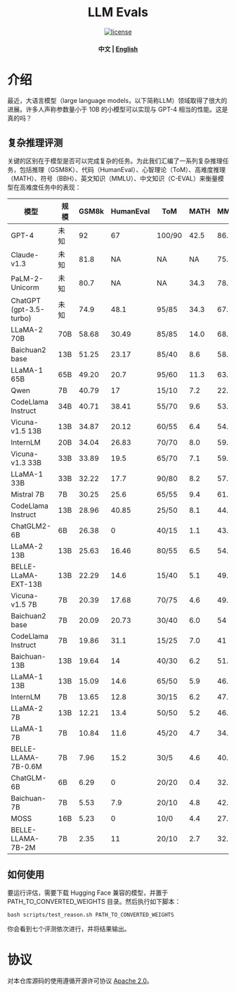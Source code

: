 <!-- markdownlint-disable first-line-h1 -->
<!-- markdownlint-disable html -->

<div align="center">
<h1>
LLM Evals
</h1>
</div>

<div align="center">

[![license](https://img.shields.io/github/license/modelscope/modelscope.svg)](https://github.com/XiaoduoAILab/llm_evals/blob/main/LICENSE)
<h4 align="center">
    <p>
        <b>中文</b> |
        <a href="https://github.com/XiaoduoAILab/llm_evals/blob/main/README_EN.md">English</a>
    <p>
</h4>
</div>

# 介绍

最近，大语言模型（large language models，以下简称LLM）领域取得了很大的进展。许多人声称参数量小于 10B 的小模型可以实现与 GPT-4 相当的性能。这是真的吗？


## 复杂推理评测

关键的区别在于模型是否可以完成复杂的任务。为此我们汇编了一系列复杂推理任务，包括推理（GSM8K）、代码（HumanEval）、心智理论（ToM）、高难度推理（MATH）、符号（BBH）、英文知识（MMLU）、中文知识（C-EVAL）来衡量模型在高难度任务中的表现：

| 模型                      | 规模   | GSM8k  | HumanEval | ToM    | MATH  | MMLU | BBH   | C-EVAL |
|-------------------------|------|--------| --------- | ------ |-------| ---- |-------|--------|
| GPT-4                   | 未知   | 92     | 67        | 100/90 | 42.5  | 86.4 | NA    | 68.7   |
| Claude-v1.3             | 未知   | 81.8   | NA        | NA     | NA    | 75.6 | 67.3  | 54.2   |
| PaLM-2-Unicorm          | 未知   | 80.7   | NA        | NA     | 34.3  | 78.3 | 78.1  | NA     |
| ChatGPT (gpt-3.5-turbo) | 未知   | 74.9   | 48.1      | 95/85  | 34.3  | 67.3 | 70.1  | 54.4   |
| LLaMA-2 70B             | 70B  | 58.68  | 30.49     | 85/85  | 14.0  | 68.9 | 51.08 | 50.59  |
| Baichuan2 base          | 13B  | 51.25  | 23.17     | 85/40  | 8.6   | 58.8 | 36.69 | 57.88  |
| LLaMA-1 65B             | 65B  | 49.20  | 20.7      | 95/60  | 11.3  | 63.4 | 46.57 | 41.31  |
| Qwen                    | 7B   | 40.79  | 17        | 15/10  | 7.2   | 22.9 | 18.77 | 58.99  |
| CodeLlama Instruct      | 34B  | 40.71  | 38.41     | 55/70  | 9.6   | 53.6 | 49.24 | 44.06  |
| Vicuna-v1.5 13B         | 13B  | 34.87  | 20.12     | 60/55  | 6.4   | 54.9 | 41.58 | 40.94  |
| InternLM                | 20B  | 34.04  | 26.83     | 70/70  | 8.0   | 59.6 |       | 53.12  |
| Vicuna-v1.3 33B         | 33B  | 33.89  | 19.5      | 65/70  | 7.1   | 59.4 | 44.49 | 40.49  |
| LLaMA-1 33B             | 33B  | 32.22  | 17.7      | 90/80  | 8.2   | 57.8 | 40.22 | 39.38  |
| Mistral 7B              | 7B   | 30.25  | 25.6      | 65/55  | 9.4   | 61.2 | 47.01 | 42.27  |
| CodeLlama Instruct      | 13B  | 28.96  | 40.85     | 25/50  | 8.1   | 44.7 | 39.29 | 36.63  |
| ChatGLM2-6B             | 6B   | 26.38  | 0         | 40/15  | 1.1   | 43.2 | 30.66 | 39.52  |
| LLaMA-2 13B             | 13B  | 25.63  | 16.46     | 80/55  | 6.5   | 54.8 | 37.44 | 39.67  |
| BELLE-LLaMA-EXT-13B     | 13B  | 22.29  | 14.6      | 15/40  | 5.1   | 49.4 | 26.4  | 40.64  |
| Vicuna-v1.5 7B          | 7B   | 20.39  | 17.68     | 70/75  | 4.6   | 49.9 | 36.71 | 37.74  |
| Baichuan2 base          | 7B   | 20.09  | 20.73     | 30/40  | 6.0   | 54   | 32.96 | 55.57  |
| CodeLlama Instruct      | 7B   | 19.86  | 31.1      | 15/25  | 7.0   | 41   | 34.45 | 35.59  |
| Baichuan-13B            | 13B  | 19.64  | 14        | 40/30  | 6.2   | 51.3 | 32.85 | 52.6   |
| LLaMA-1 13B             | 13B  | 15.09  | 14.6      | 65/50  | 5.9   | 46.7 | 31.25 | 30.24  |
| InternLM                | 7B   | 13.65  | 12.8      | 30/15  | 6.2   | 47.5 | 28.64 | 43.02  |
| LLaMA-2 7B              | 13B  | 12.21  | 13.4      | 50/50  | 5.2   | 46.1 | 33.51 | 30.53  |
| LLaMA-1 7B              | 7B   | 10.84  | 11.6      | 45/20  | 4.7   | 34.1 | 27.2  | 27.41  |
| BELLE-LLAMA-7B-0.6M     | 7B   | 7.96   | 15.2      | 30/5   | 4.6   | 40.5 | 28.61 | 28.53  |
| ChatGLM-6B              | 6B   | 6.29   | 0         | 20/20  | 0.4   | 32.9 | 24.45 | 36.85  |
| Baichuan-7B             | 7B   | 5.53   | 7.9       | 20/10  | 4.8   | 42.5 | 26.75 | 42.57  |
| MOSS                    | 16B  | 5.23   | 0         | 10/0   | 4.4   | 27.1 | 5.87  | 28.31  |
| BELLE-LLAMA-7B-2M       | 7B   | 2.35   | 11        | 20/10  | 2.7   | 32.6 | 25.65 | 30.39  |

## 如何使用

要运行评估，需要下载 Hugging Face 兼容的模型，并置于 PATH_TO_CONVERTED_WEIGHTS 目录。然后执行如下脚本：

```
bash scripts/test_reason.sh PATH_TO_CONVERTED_WEIGHTS
```

你会看到七个评测依次进行，并将结果输出。

# 协议

对本仓库源码的使用遵循开源许可协议 [Apache 2.0](https://github.com/XiaoduoAILab/llm_evals/blob/main/LICENSE)。

